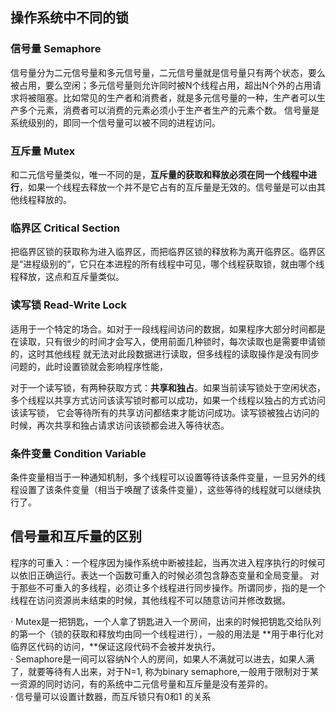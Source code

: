 ## 操作系统中不同的锁

### 信号量 Semaphore

信号量分为二元信号量和多元信号量，二元信号量就是信号量只有两个状态，要么被占用，要么空闲；多元信号量则允许同时被N个线程占用，超出N个外的占用请求将被阻塞。比如常见的生产者和消费者，就是多元信号量的一种，生产者可以生产多个元素，消费者可以消费的元素必须小于生产者生产的元素个数。
信号量是系统级别的，即同一个信号量可以被不同的进程访问。

### 互斥量 Mutex

和二元信号量类似，唯一不同的是，**互斥量的获取和释放必须在同一个线程中进行**，如果一个线程去释放一个并不是它占有的互斥量是无效的。信号量是可以由其他线程释放的。

### 临界区 Critical Section

把临界区锁的获取称为进入临界区，而把临界区锁的释放称为离开临界区。临界区是“进程级别的”，它只在本进程的所有线程中可见，哪个线程获取锁，就由哪个线程释放，这点和互斥量类似。

### 读写锁 Read-Write Lock

适用于一个特定的场合。如对于一段线程间访问的数据，如果程序大部分时间都是在读取，只有很少的时间才会写入，使用前面几种锁时，每次读取也是需要申请锁的，这时其他线程
就无法对此段数据进行读取，但多线程的读取操作是没有同步问题的，此时设置锁就会影响程序性能，

对于一个读写锁，有两种获取方式：**共享和独占**。如果当前读写锁处于空闲状态，多个线程以共享方式访问该读写锁时都可以成功，如果一个线程以独占的方式访问该读写锁，
它会等待所有的共享访问都结束才能访问成功。读写锁被独占访问的时候，再次共享和独占请求访问该锁都会进入等待状态。

### 条件变量 Condition Variable

条件变量相当于一种通知机制，多个线程可以设置等待该条件变量，一旦另外的线程设置了该条件变量（相当于唤醒了该条件变量），这些等待的线程就可以继续执行了。

## 信号量和互斥量的区别

程序的可重入：一个程序因为操作系统中断被挂起，当再次进入程序执行的时候可以依旧正确运行。表达一个函数可重入的时候必须包含静态变量和全局变量。
对于那些不可重入的多线程，必须让多个线程进行同步操作。所谓同步，指的是一个线程在访问资源尚未结束的时候，其他线程不可以随意访问并修改数据。

· Mutex是一把钥匙，一个人拿了钥匙进入一个房间，出来的时候把钥匙交给队列的第一个（锁的获取和释放均由同一个线程进行），一般的用法是 **用于串行化对临界区代码的访问，**保证这段代码不会被并发执行。\
· Semaphore是一间可以容纳N个人的房间，如果人不满就可以进去，如果人满了，就要等待有人出来，对于N=1, 称为binary semaphore,一般用于限制对于某一资源的同时访问，有的系统中二元信号量和互斥量是没有差异的。\
· 信号量可以设置计数器，而互斥锁只有0和1 的关系

